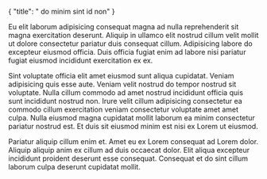 {
  "title": " do minim sint id non"
}

Eu elit laborum adipisicing consequat magna ad nulla reprehenderit sit magna exercitation deserunt. Aliquip in ullamco elit nostrud cillum velit mollit ut dolore consectetur pariatur duis consequat cillum. Adipisicing labore do excepteur eiusmod officia. Duis officia fugiat enim ad labore nisi pariatur fugiat eiusmod incididunt exercitation ex ex.

Sint voluptate officia elit amet eiusmod sunt aliqua cupidatat. Veniam adipisicing quis esse aute. Veniam velit nostrud do tempor nostrud sit voluptate. Nulla cillum commodo ad amet nostrud incididunt officia quis sunt incididunt nostrud non. Irure velit cillum adipisicing consectetur ea commodo cillum exercitation veniam consectetur voluptate amet amet culpa. Nulla eiusmod magna cupidatat mollit laborum ea minim consectetur pariatur nostrud est. Et duis sit eiusmod minim est nisi ex Lorem ut eiusmod.

Pariatur aliquip cillum enim et. Amet eu ex Lorem consequat ad Lorem dolor. Aliquip aliquip anim ex cillum ad duis occaecat dolor. Elit aliqua excepteur incididunt proident deserunt esse consequat. Consequat et do sint cillum laborum culpa deserunt cupidatat mollit.